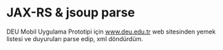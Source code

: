 # JAX-RS & jsoup parse
DEU Mobil Uygulama Prototipi için www.deu.edu.tr web sitesinden yemek listesi ve duyuruları parse edip, xml döndürdüm.

